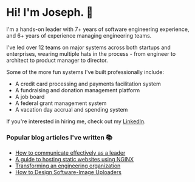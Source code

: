 # Hi! I'm Joseph. :wave:

I'm a hands-on leader with 7+ years of software engineering experience, and 6+ years of experience managing engineering teams.

I've led over 12 teams on major systems across both startups and enterprises, wearing multiple hats in the process - from engineer to architect to product manager to director.

Some of the more fun systems I've built professionally include:
* A credit card processing and payments facilitation system
* A fundraising and donation management platform
* A job board
* A federal grant management system
* A vacation day accrual and spending system

If you're interested in hiring me, check out my [LinkedIn](https://www.linkedin.com/in/jgefroh/).

### Popular blog articles I've written :books:
* [How to communicate effectively as a leader](https://blog.usejournal.com/how-to-communicate-effectively-as-a-leader-ad49d3f081cc)
* [A guide to hosting static websites using NGINX](https://medium.com/@jgefroh/a-guide-to-using-nginx-for-static-websites-d96a9d034940)
* [Transforming an engineering organization](https://medium.com/better-programming/transforming-an-engineering-organization-5f2f3ecbe342)
* [How to Design Software-Image Uploaders](https://medium.com/@jgefroh/software-architecture-image-uploading-67997101a034)
